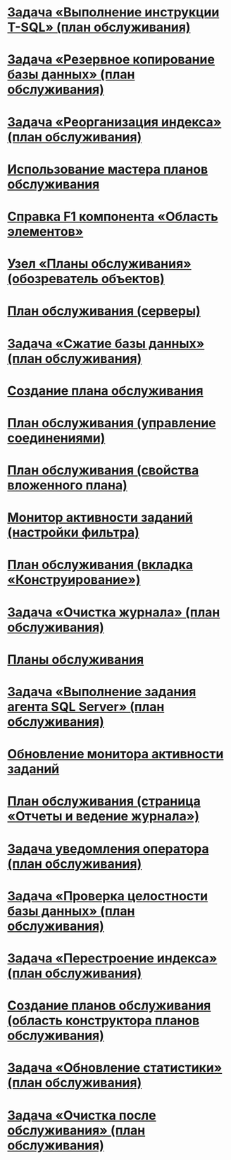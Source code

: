 # [Задача «Выполнение инструкции T-SQL» (план обслуживания)](execute-t-sql-statement-task-maintenance-plan.md)
# [Задача «Резервное копирование базы данных» (план обслуживания)](back-up-database-task-maintenance-plan.md)
# [Задача «Реорганизация индекса» (план обслуживания)](reorganize-index-task-maintenance-plan.md)
# [Использование мастера планов обслуживания](use-the-maintenance-plan-wizard.md)
# [Справка F1 компонента «Область элементов»](toolbox-component-f1-help.md)
# [Узел «Планы обслуживания» (обозреватель объектов)](maintenance-plans-node-object-explorer.md)
# [План обслуживания (серверы)](maintenance-plan-servers.md)
# [Задача «Сжатие базы данных» (план обслуживания)](shrink-database-task-maintenance-plan.md)
# [Создание плана обслуживания](create-a-maintenance-plan.md)
# [План обслуживания (управление соединениями)](maintenance-plan-manage-connections.md)
# [План обслуживания (свойства вложенного плана)](maintenance-plan-subplan-properties.md)
# [Монитор активности заданий (настройки фильтра)](job-activity-monitor-filter-settings.md)
# [План обслуживания (вкладка «Конструирование»)](maintenance-plan-design-tab.md)
# [Задача «Очистка журнала» (план обслуживания)](history-cleanup-task-maintenance-plan.md)
# [Планы обслуживания](maintenance-plans.md)
# [Задача «Выполнение задания агента SQL Server» (план обслуживания)](execute-sql-server-agent-job-task-maintenance-plan.md)
# [Обновление монитора активности заданий](job-activity-monitor-refresh.md)
# [План обслуживания (страница «Отчеты и ведение журнала»)](maintenance-plan-reporting-and-logging-page.md)
# [Задача уведомления оператора (план обслуживания)](notify-operator-task-maintenance-plan.md)
# [Задача «Проверка целостности базы данных» (план обслуживания)](check-database-integrity-task-maintenance-plan.md)
# [Задача «Перестроение индекса» (план обслуживания)](rebuild-index-task-maintenance-plan.md)
# [Создание планов обслуживания (область конструктора планов обслуживания)](create-a-maintenance-plan-maintenance-plan-design-surface.md)
# [Задача «Обновление статистики» (план обслуживания)](update-statistics-task-maintenance-plan.md)
# [Задача «Очистка после обслуживания» (план обслуживания)](maintenance-cleanup-task-maintenance-plan.md)
